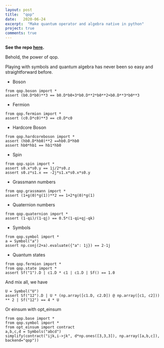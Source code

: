 ```yaml
---
layout: post
title:  "qop"
date:   2020-06-24
excerpt:  "Make quantum operator and algebra native in python"
project: true
comments: true
---
```


**See the repo [here](https://github.com/refraction-ray/qop).**

Behold, the power of qop.

Playing with symbols and quantum algebra has never been so easy and straightforward before.

- Boson

```
from qop.boson import *
assert (b0.D*b0)**3 == b0.D*b0+3*b0.D**2*b0**2+b0.D**3*b0**3
```

- Fermion

```
from qop.fermion import *
assert (c0.D*c0)**3 == c0.D*c0
```

- Hardcore Boson

```
from qop.hardcoreboson import *
assert (hb0.D*hb0)**2 ==hb0.D*hb0
assert hb0*hb1 == hb1*hb0
```

- Spin

```
from qop.spin import *
assert s0.x*s0.y == 1j/2*s0.z
assert s0.z*s1.x == -2j*s1.x*s0.x*s0.y
```

- Grassmann numbers

```
from qop.grassmann import *
assert (1+g(0)*g(1))**2 == 1+2*g(0)*g(1)
```

- Quaternion numbers

```
from qop.quaternion import *
assert (1-qi)/(1-qj) == 0.5*(1-qi+qj-qk)
```

- Symbols

```
from qop.symbol import *
a = Symbol("a")
assert np.conj(2+a).evaluate({"a": 1j}) == 2-1j
```

- Quantum states

```
from qop.fermion import *
from qop.state import *
assert Sf("1").D | c1.D * c1 | c1.D | Sf() == 1.0
```

And mix all, we have

```
U = Symbol("U")
assert Sf("12").D | U * (np.array([c1.D, c2.D]) @ np.array([c1, c2])) ** 2 | Sf("12") == 4 * U
```

Or einsum with opt_einsum

```
from qop.base import *
from qop.symbol import *
from opt_einsum import contract
a,b,c,d = Symbols("abcd")
simplify(contract("ijk,i->jk", d*np.ones([3,3,3]), np.array([a,b,c]), backend="qop"))
```